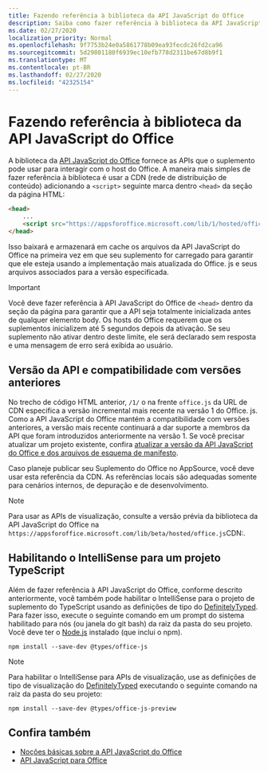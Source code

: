 ```yaml
---
title: Fazendo referência à biblioteca da API JavaScript do Office
description: Saiba como fazer referência à biblioteca da API JavaScript do Office e definições de tipo no suplemento.
ms.date: 02/27/2020
localization_priority: Normal
ms.openlocfilehash: 9f7753b24e0a5861778b09ea93fecdc26fd2ca96
ms.sourcegitcommit: 5d29801180f6939ec10efb778d2311be67d8b9f1
ms.translationtype: MT
ms.contentlocale: pt-BR
ms.lasthandoff: 02/27/2020
ms.locfileid: "42325154"
---
```

# <a name="referencing-the-office-javascript-api-library"></a>Fazendo referência à biblioteca da API JavaScript do Office

A biblioteca da [API JavaScript do Office](../reference/javascript-api-for-office.md) fornece as APIs que o suplemento pode usar para interagir com o host do Office. A maneira mais simples de fazer referência à biblioteca é usar a CDN (rede de distribuição de conteúdo) adicionando a `<script>` seguinte marca dentro `<head>` da seção da página HTML:  

```html
<head>
    ...
    <script src="https://appsforoffice.microsoft.com/lib/1/hosted/office.js" type="text/javascript"></script>
</head>
```

Isso baixará e armazenará em cache os arquivos da API JavaScript do Office na primeira vez em que seu suplemento for carregado para garantir que ele esteja usando a implementação mais atualizada do Office. js e seus arquivos associados para a versão especificada.

> [!IMPORTANT]
> Você deve fazer referência à API JavaScript do Office de `<head>` dentro da seção da página para garantir que a API seja totalmente inicializada antes de qualquer elemento body. Os hosts do Office requerem que os suplementos inicializem até 5 segundos depois da ativação. Se seu suplemento não ativar dentro deste limite, ele será declarado sem resposta e uma mensagem de erro será exibida ao usuário.

## <a name="api-versioning-and-backward-compatibility"></a>Versão da API e compatibilidade com versões anteriores

No trecho de código HTML anterior, `/1/` o na frente `office.js` da URL de CDN especifica a versão incremental mais recente na versão 1 do Office. js. Como a API JavaScript do Office mantém a compatibilidade com versões anteriores, a versão mais recente continuará a dar suporte a membros da API que foram introduzidos anteriormente na versão 1. Se você precisar atualizar um projeto existente, confira [atualizar a versão da API JavaScript do Office e dos arquivos de esquema de manifesto](update-your-javascript-api-for-office-and-manifest-schema-version.md). 

Caso planeje publicar seu Suplemento do Office no AppSource, você deve usar esta referência da CDN. As referências locais são adequadas somente para cenários internos, de depuração e de desenvolvimento.

> [!NOTE]
> Para usar as APIs de visualização, consulte a versão prévia da biblioteca da API JavaScript do Office na `https://appsforoffice.microsoft.com/lib/beta/hosted/office.js`CDN:.

## <a name="enabling-intellisense-for-a-typescript-project"></a>Habilitando o IntelliSense para um projeto TypeScript

Além de fazer referência à API JavaScript do Office, conforme descrito anteriormente, você também pode habilitar o IntelliSense para o projeto de suplemento do TypeScript usando as definições de tipo do [DefinitelyTyped](https://github.com/DefinitelyTyped/DefinitelyTyped/tree/master/types/office-js). Para fazer isso, execute o seguinte comando em um prompt do sistema habilitado para nós (ou janela do git bash) da raiz da pasta do seu projeto. Você deve ter o [Node.js](https://nodejs.org) instalado (que inclui o npm).

```command&nbsp;line
npm install --save-dev @types/office-js
```

> [!NOTE]
> Para habilitar o IntelliSense para APIs de visualização, use as definições de tipo de visualização do [DefinitelyTyped](https://github.com/DefinitelyTyped/DefinitelyTyped/tree/master/types/office-js-preview) executando o seguinte comando na raiz da pasta do seu projeto: 
>
> `npm install --save-dev @types/office-js-preview`

## <a name="see-also"></a>Confira também

- [Noções básicas sobre a API JavaScript do Office](understanding-the-javascript-api-for-office.md)
- [API JavaScript para Office](/office/dev/add-ins/reference/javascript-api-for-office)
